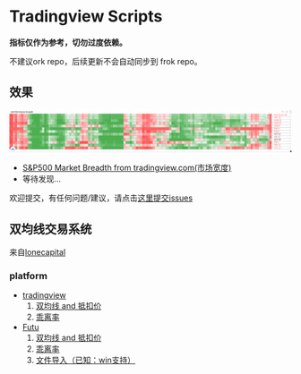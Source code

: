 # Tradingview Scripts

**指标仅作为参考，切勿过度依赖。**

不建议ork repo，后续更新不会自动同步到 frok repo。

## 效果
![Market-Breadth](/Market-Breadth/market-tradingview.png)

- [S&P500 Market Breadth from tradingview.com(市场宽度)](/Market-Breadth)
- 等待发现...

欢迎提交，有任何问题/建议，请点击[这里提交issues](https://github.com/bankrollhunter/tradingview-scripts/issues/new)


## 双均线交易系统
来自[lonecapital](https://lonecapital.com/investment/7938/)
### platform
- [tradingview](https://github.com/bankrollhunter/lonecapital-chart)
    1. [双均线 and 抵扣价](https://github.com/bankrollhunter/lonecapital-chart)
    2. [乖离率](https://github.com/bankrollhunter/lonecapital-chart)
- [Futu](https://github.com/bankrollhunter/lonecapital-chart)
    1. [双均线 and 抵扣价](https://github.com/bankrollhunter/lonecapital-chart)
    2. [乖离率](https://github.com/bankrollhunter/lonecapital-chart)
    3. [文件导入（已知：win支持）](https://github.com/bankrollhunter/lonecapital-chart)
